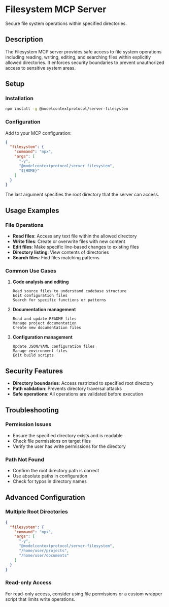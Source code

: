 # Filesystem MCP Server

Secure file system operations within specified directories.

## Description

The Filesystem MCP server provides safe access to file system operations including reading, writing, editing, and searching files within explicitly allowed directories. It enforces security boundaries to prevent unauthorized access to sensitive system areas.

## Setup

### Installation

```bash
npm install -g @modelcontextprotocol/server-filesystem
```

### Configuration

Add to your MCP configuration:

```json
{
  "filesystem": {
    "command": "npx",
    "args": [
      "-y",
      "@modelcontextprotocol/server-filesystem",
      "${HOME}"
    ]
  }
}
```

The last argument specifies the root directory that the server can access.

## Usage Examples

### File Operations

- **Read files**: Access any text file within the allowed directory
- **Write files**: Create or overwrite files with new content
- **Edit files**: Make specific line-based changes to existing files
- **Directory listing**: View contents of directories
- **Search files**: Find files matching patterns

### Common Use Cases

1. **Code analysis and editing**
   ```
   Read source files to understand codebase structure
   Edit configuration files
   Search for specific functions or patterns
   ```

2. **Documentation management**
   ```
   Read and update README files
   Manage project documentation
   Create new documentation files
   ```

3. **Configuration management**
   ```
   Update JSON/YAML configuration files
   Manage environment files
   Edit build scripts
   ```

## Security Features

- **Directory boundaries**: Access restricted to specified root directory
- **Path validation**: Prevents directory traversal attacks
- **Safe operations**: All operations are validated before execution

## Troubleshooting

### Permission Issues
- Ensure the specified directory exists and is readable
- Check file permissions on target files
- Verify the user has write permissions for the directory

### Path Not Found
- Confirm the root directory path is correct
- Use absolute paths in configuration
- Check for typos in directory names

## Advanced Configuration

### Multiple Root Directories

```json
{
  "filesystem": {
    "command": "npx",
    "args": [
      "-y",
      "@modelcontextprotocol/server-filesystem",
      "/home/user/projects",
      "/home/user/documents"
    ]
  }
}
```

### Read-only Access

For read-only access, consider using file permissions or a custom wrapper script that limits write operations.
